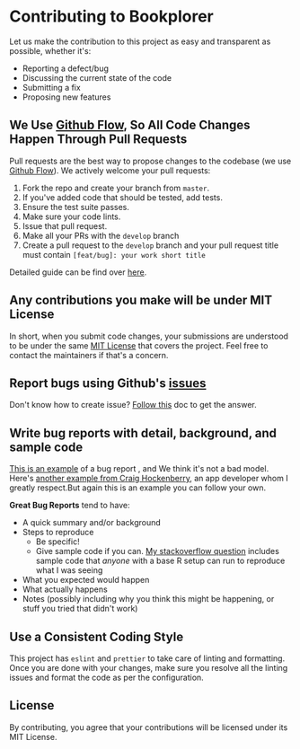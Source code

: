 # Contributing to Bookplorer
Let us make the contribution to this project as easy and transparent as possible, whether it's:

- Reporting a defect/bug
- Discussing the current state of the code
- Submitting a fix
- Proposing new features

## We Use [Github Flow](https://guides.github.com/introduction/flow/index.html), So All Code Changes Happen Through Pull Requests
Pull requests are the best way to propose changes to the codebase (we use [Github Flow](https://guides.github.com/introduction/flow/index.html)). We actively welcome your pull requests:

1. Fork the repo and create your branch from `master`.
2. If you've added code that should be tested, add tests.
4. Ensure the test suite passes.
5. Make sure your code lints.
6. Issue that pull request.
7. Make all your PRs with the `develop` branch
8. Create a pull request to the `develop` branch and your pull request title must contain `[feat/bug]: your work short title`

Detailed guide can be find over [here](https://www.digitalocean.com/community/tutorials/how-to-create-a-pull-request-on-github).

## Any contributions you make will be under MIT License
In short, when you submit code changes, your submissions are understood to be under the same [MIT License](https://github.com/sprakash57/Bookplorer/blob/master/LICENSE) that covers the project. Feel free to contact the maintainers if that's a concern.

## Report bugs using Github's [issues](https://github.com/sprakash57/Bookplorer/issues)
Don't know how to create issue? [Follow this](https://docs.github.com/en/issues/tracking-your-work-with-issues/creating-an-issue) doc to get the answer.

## Write bug reports with detail, background, and sample code
[This is an example](http://stackoverflow.com/q/12488905/180626) of a bug report , and We think it's not a bad model. Here's [another example from Craig Hockenberry](http://www.openradar.me/11905408), an app developer whom I greatly respect.But again this is an example you can follow your own.

**Great Bug Reports** tend to have:

- A quick summary and/or background
- Steps to reproduce
  - Be specific!
  - Give sample code if you can. [My stackoverflow question](http://stackoverflow.com/q/12488905/180626) includes sample code that *anyone* with a base R setup can run to reproduce what I was seeing
- What you expected would happen
- What actually happens
- Notes (possibly including why you think this might be happening, or stuff you tried that didn't work)


## Use a Consistent Coding Style
This project has `eslint` and `prettier` to take care of linting and formatting. Once you are done with your changes, make sure you resolve all the linting issues and format the code as per the configuration.


## License
By contributing, you agree that your contributions will be licensed under its MIT License.
